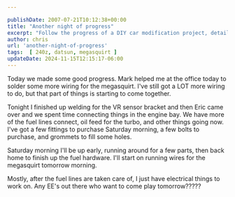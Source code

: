 ```yaml
---

publishDate: 2007-07-21T10:12:38+00:00
title: "Another night of progress"
excerpt: "Follow the progress of a DIY car modification project, detailing the process of wiring, welding, and mechanical adjustments."
author: chris
url: 'another-night-of-progress'
tags:  [ 240z, datsun, megasquirt ] 
updateDate: 2024-11-15T12:15:17-06:00
---
```


Today we made some good progress. Mark helped me at the office today to solder some more wiring for the megasquirt. I've still got a LOT more wiring to do, but that part of things is starting to come together.

Tonight I finished up welding for the VR sensor bracket and then Eric came over and we spent time connecting things in the engine bay. We have more of the fuel lines connect, oil feed for the turbo, and other things going now. I've got a few fittings to purchase Saturday morning, a few bolts to purchase, and grommets to fill some holes.

Saturday morning I'll be up early, running around for a few parts, then back home to finish up the fuel hardware. I'll start on running wires for the megasquirt tomorrow morning.

Mostly, after the fuel lines are taken care of, I just have electrical things to work on. Any EE's out there who want to come play tomorrow?????
